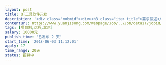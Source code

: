 ```yaml
---                
layout: post       
title: QT工具软件开发           
description: '<div class="mobmid"><div><h3 class="item_title">需求描述</h3><p>一、需求描述：<br/>类别：小型工具软件开发 <br/>进度：已经有产品文档、原型图、UI、同类型软件框架源码，需要技术开发。 <br/>功能： <br/>（1）功能1，基于csv的数据操作功能，小型数据规模，涉及删除、添加等基本操作。<br/>（2）功能2，数据处理功能，数据源为csv文件，涉及图表控件的使用，涉及数据读取、显示、参数计算（有公式，普通难度）等功能。<br/>（3）功能3，txt文件生成，将功能1和功能2中变量进行组合生成不同的txt文件。<br/>（4）功能4，调用外部exe文件，调用规则明确，需对运行结果文件（txt格式）进行读取。<br/>（5）功能5，Word文件生成（有源码参考），将功能1和功能2中变量进行组合生成不同的Word文件。<br/>技术：底层C++，界面Qt，要求底层可独立运行。<br/>二、人才要求：<br/>3年以上C++和Qt开发经验，具备软件构架设计能力，有数据处理开发经验者优先。<br/>三、参考产品：<br/> <br/>四、合作方式：<br/>开发方式：远程开发。<br/>开发周期：20-30天</p></div><!--info end--></div>'     
contenturl: https://www.yuanjisong.com/Webpage/Job/../Job/detail/jobid/101519      
tags: [项目制,远程,北京]            
salary: 10000元          
publish_time: '已发布 2 天'         
start_time: '2018-06-03 11:12:01'           
apply: 17                   
time_range: 20天              
status: 招募中                  
---                 
```

